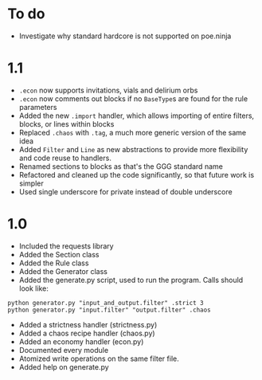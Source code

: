 # To do
* Investigate why standard hardcore is not supported on poe.ninja

# 1.1
* `.econ` now supports invitations, vials and delirium orbs
* `.econ` now comments out blocks if no `BaseType`s are found for the rule parameters
* Added the new `.import` handler, which allows importing of entire filters, blocks, or lines within blocks
* Replaced `.chaos` with `.tag`, a much more generic version of the same idea
* Added `Filter` and `Line` as new abstractions to provide more flexibility and code reuse to handlers.
* Renamed sections to blocks as that's the GGG standard name
* Refactored and cleaned up the code significantly, so that future work is simpler
* Used single underscore for private instead of double underscore

# 1.0
* Included the requests library
* Added the Section class
* Added the Rule class
* Added the Generator class
* Added the generate.py script, used to run the program. Calls should look like:
```        
python generator.py "input_and_output.filter" .strict 3
python generator.py "input.filter" "output.filter" .chaos
```
* Added a strictness handler (strictness.py)
* Added a chaos recipe handler (chaos.py)
* Added an economy handler (econ.py)
* Documented every module
* Atomized write operations on the same filter file.
* Added help on generate.py